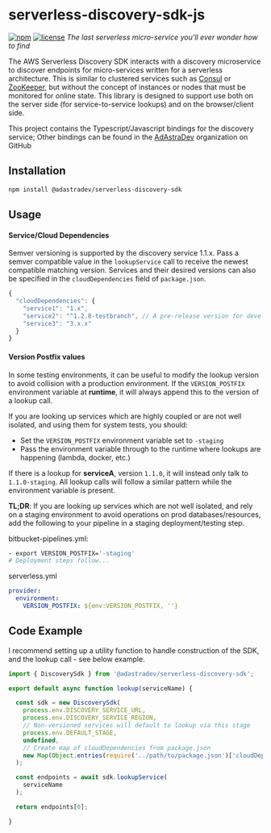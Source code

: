 # serverless-discovery-sdk-js
[![npm](https://img.shields.io/npm/v/%40adastradev%2Fserverless-discovery-sdk.svg)](https://www.npmjs.com/package/@adastradev/serverless-discovery-sdk)
[![license](https://img.shields.io/npm/l/%40adastradev%2Fserverless-discovery-sdk.svg)](https://www.npmjs.com/package/@adastradev/serverless-discovery-sdk)
*The last serverless micro-service you'll ever wonder how to find*

The AWS Serverless Discovery SDK interacts with a discovery microservice to discover endpoints for micro-services written for a serverless architecture. This is similar to clustered services such as [Consul](https://www.consul.io/intro/index.html) or [ZooKeeper](https://zookeeper.apache.org/), but without the concept of instances or nodes that must be monitored for online state. This library is designed to support use both on the server side (for service-to-service lookups) and on the browser/client side.

This project contains the Typescript/Javascript bindings for the discovery service; Other bindings can be found in the [AdAstraDev](https://github.com/adastradev) organization on GitHub

## Installation 
```sh
npm install @adastradev/serverless-discovery-sdk
```
## Usage

#### Service/Cloud Dependencies
Semver versioning is supported by the discovery service 1.1.x. Pass a semver compatible value in the `lookupService` call to receive the newest compatible matching version.
Services and their desired versions can also be specified in the `cloudDependencies` field of `package.json`.

```javascript
{
  "cloudDependencies": {
    "service1": "1.x",
    "service2": "^1.2.8-testbranch", // A pre-release version for development purposes
    "service3": "3.x.x"
  }
}
```

#### Version Postfix values

In some testing environments, it can be useful to modify the lookup version to avoid collision with a production environment. If the `VERSION_POSTFIX` environment variable at **runtime**, it will always append this to the version of a lookup call. 

If you are looking up services which are highly coupled or are not well isolated, and using them for system tests, you should:

- Set the `VERSION_POSTFIX` environment variable set to `-staging`
- Pass the environment variable through to the runtime where lookups are happening (lambda, docker, etc.)

If there is a lookup for **serviceA**, version `1.1.0`, it will instead only talk to `1.1.0-staging`. All lookup calls will follow a similar pattern while the environment variable is present.

**TL;DR**: If you are looking up services which are not well isolated, and rely on a staging environment to avoid operations on prod databases/resources, add the following to your pipeline in a staging deployment/testing step.

bitbucket-pipelines.yml:
```bash
- export VERSION_POSTFIX='-staging'
# Deployment steps follow...
```

serverless.yml
```yaml
provider:
  environment:
    VERSION_POSTFIX: ${env:VERSION_POSTFIX, ''}
```

## Code Example

I recommend setting up a utility function to handle construction of the SDK, and the lookup call - see below example.

```javascript
import { DiscoverySdk } from '@adastradev/serverless-discovery-sdk';

export default async function lookup(serviceName) {

  const sdk = new DiscoverySdk(
    process.env.DISCOVERY_SERVICE_URL,
    process.env.DISCOVERY_SERVICE_REGION,
    // Non-versioned services will default to lookup via this stage
    process.env.DEFAULT_STAGE,
    undefined,
    // Create map of cloudDependencies from package.json
    new Map(Object.entries(require('../path/to/package.json')['cloudDependencies'])),
  );

  const endpoints = await sdk.lookupService(
    serviceName
  );

  return endpoints[0];

}
```
